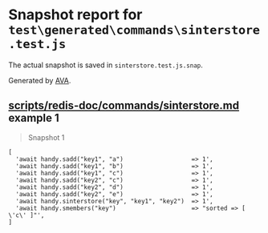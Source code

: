 # Snapshot report for `test\generated\commands\sinterstore.test.js`

The actual snapshot is saved in `sinterstore.test.js.snap`.

Generated by [AVA](https://ava.li).

## [scripts/redis-doc/commands/sinterstore.md](../../../../scripts/redis-doc/commands/sinterstore.md) example 1

> Snapshot 1

    [
      'await handy.sadd("key1", "a")                   => 1',
      'await handy.sadd("key1", "b")                   => 1',
      'await handy.sadd("key1", "c")                   => 1',
      'await handy.sadd("key2", "c")                   => 1',
      'await handy.sadd("key2", "d")                   => 1',
      'await handy.sadd("key2", "e")                   => 1',
      'await handy.sinterstore("key", "key1", "key2")  => 1',
      'await handy.smembers("key")                     => "sorted => [ \'c\' ]"',
    ]
